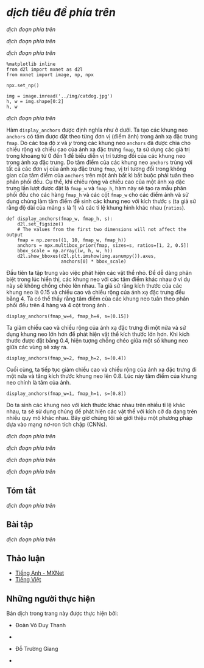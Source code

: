 <!-- ===================== Bắt đầu dịch Phần 1 ==================== -->
<!-- ========================================= REVISE - BẮT ĐẦU =================================== -->

<!--
# Multiscale Object Detection
-->

# *dịch tiêu đề phía trên*


<!--
In :numref:`sec_anchor`, we generated multiple anchor boxes centered on each pixel of the input image.
These anchor boxes are used to sample different regions of the input image.
However, if anchor boxes are generated centered on each pixel of the image, soon there will be too many anchor boxes for us to compute.
For example, we assume that the input image has a height and a width of 561 and 728 pixels respectively.
If five different shapes of anchor boxes are generated centered on each pixel, over two million anchor boxes ($561 \times 728 \times 5$) need to be predicted and labeled on the image.
-->

*dịch đoạn phía trên*


<!--
It is not difficult to reduce the number of anchor boxes.
An easy way is to apply uniform sampling on a small portion of pixels from the input image and generate anchor boxes centered on the sampled pixels.
In addition, we can generate anchor boxes of varied numbers and sizes on multiple scales.
Notice that smaller objects are more likely to be positioned on the image than larger ones.
Here, we will use a simple example: Objects with shapes of $1 \times 1$, $1 \times 2$, and $2 \times 2$ may have 4, 2, and 1 possible position(s) on an image with the shape $2 \times 2$.
Therefore, when using smaller anchor boxes to detect smaller objects, we can sample more regions; when using larger anchor boxes to detect larger objects, we can sample fewer regions.
-->

*dịch đoạn phía trên*


<!--
To demonstrate how to generate anchor boxes on multiple scales, let us read an image first.
It has a height and width of $561 \times 728$ pixels.
-->

*dịch đoạn phía trên*



```{.python .input  n=1}
%matplotlib inline
from d2l import mxnet as d2l
from mxnet import image, np, npx

npx.set_np()

img = image.imread('../img/catdog.jpg')
h, w = img.shape[0:2]
h, w
```


<!--
In :numref:`sec_conv_layer`, the 2D array output of the convolutional neural network (CNN) is called a feature map.
We can determine the midpoints of anchor boxes uniformly sampled on any image by defining the shape of the feature map.
-->

*dịch đoạn phía trên*

<!-- ===================== Kết thúc dịch Phần 1 ===================== -->

<!-- ===================== Bắt đầu dịch Phần 2 ===================== -->


<!--
The function `display_anchors` is defined below.
We are going to generate anchor boxes `anchors` centered on each unit (pixel) on the feature map `fmap`.
Since the coordinates of axes $x$ and $y$ in anchor boxes `anchors` have been divided by the width and height of the feature map `fmap`, 
values between 0 and 1 can be used to represent relative positions of anchor boxes in the feature map.
Since the midpoints of anchor boxes `anchors` overlap with all the units on feature map `fmap`, 
the relative spatial positions of the midpoints of the `anchors` on any image must have a uniform distribution.
Specifically, when the width and height of the feature map are set to `fmap_w` and `fmap_h` respectively, 
the function will conduct uniform sampling for `fmap_h` rows and `fmap_w` columns of pixels and use them as midpoints 
to generate anchor boxes with size `s` (we assume that the length of list `s` is 1) and different aspect ratios (`ratios`).
-->

Hàm `display_anchors` được định nghĩa như ở dưới.
Ta tạo các khung neo `anchors` có tâm được đặt theo từng đơn vị (điểm ảnh) trong ánh xạ đặc trưng `fmap`.
Do các toạ độ $x$ và $y$ trong các khung neo `anchors` đã được chia cho chiều rộng và chiều cao của ánh xạ đặc trưng `fmap`,
ta sử dụng các giá trị trong khoảng từ 0 đến 1 để biểu diễn vị trí tương đối của các khung neo trong ánh xạ đặc trưng.
Do tâm điểm của các khung neo `anchors` trùng với tất cả các đơn vị của ánh xạ đặc trưng `fmap`,
vị trí tương đối trong không gian của tâm điểm của `anchors` trên một ảnh bất kì bắt buộc phải tuân theo phân phối đều.
Cụ thể, khi chiều rộng và chiều cao của một ánh xạ đặc trưng lần lượt được đặt là `fmap_w` và `fmap_h`,
hàm này sẽ tạo ra mẫu phân phối đều cho các hàng `fmap_h` và các cột `fmap_w` cho các điểm ảnh và sử dụng chúng làm tâm điểm
để sinh các khung neo với kích thước `s` (ta giả sử rằng độ dài của mảng `s` là 1) và các tỉ lệ khung hình khác nhau (`ratios`).


```{.python .input  n=2}
def display_anchors(fmap_w, fmap_h, s):
    d2l.set_figsize()
    # The values from the first two dimensions will not affect the output
    fmap = np.zeros((1, 10, fmap_w, fmap_h))
    anchors = npx.multibox_prior(fmap, sizes=s, ratios=[1, 2, 0.5])
    bbox_scale = np.array((w, h, w, h))
    d2l.show_bboxes(d2l.plt.imshow(img.asnumpy()).axes,
                    anchors[0] * bbox_scale)
```


<!--
We will first focus on the detection of small objects. In order to make it easier to distinguish upon display, the anchor boxes with different midpoints here do not overlap.
We assume that the size of the anchor boxes is 0.15 and the height and width of the feature map are 4.
We can see that the midpoints of anchor boxes from the 4 rows and 4 columns on the image are uniformly distributed.
-->

Đầu tiên ta tập trung vào việc phát hiện các vật thể nhỏ. Để dễ dàng phân biệt trong lúc hiển thị, các khung neo với các tâm điểm khác nhau ở ví dụ này sẽ không chồng chéo lên nhau.
Ta giả sử rằng kích thước của các khung neo là 0.15 và chiều cao và chiều rộng của ánh xạ đặc trưng đều bằng 4.
Ta có thể thấy rằng tâm điểm của các khung neo tuân theo phân phối đều trên 4 hàng và 4 cột trong ảnh .


```{.python .input  n=3}
display_anchors(fmap_w=4, fmap_h=4, s=[0.15])
```


<!--
We are going to reduce the height and width of the feature map by half and use a larger anchor box to detect larger objects.
When the size is set to 0.4, overlaps will occur between regions of some anchor boxes.
-->

Ta giảm chiều cao và chiều rộng của ánh xạ đặc trưng đi một nửa và sử dụng khung neo lớn hơn để phát hiện vật thể kích thước lớn hơn.
Khi kích thước được đặt bằng 0.4, hiện tượng chồng chéo giữa một số khung neo giữa các vùng sẽ xảy ra.



```{.python .input  n=4}
display_anchors(fmap_w=2, fmap_h=2, s=[0.4])
```


<!--
Finally, we are going to reduce the height and width of the feature map by half and increase the anchor box size to 0.8.
Now the midpoint of the anchor box is the center of the image.
-->

Cuối cùng, ta tiếp tục giảm chiều cao và chiều rộng của ánh xạ đặc trưng đi một nửa và tăng kích thước khung neo lên 0.8.
Lúc này tâm điểm của khung neo chính là tâm của ảnh.



```{.python .input  n=5}
display_anchors(fmap_w=1, fmap_h=1, s=[0.8])
```


<!--
Since we have generated anchor boxes of different sizes on multiple scales, we will use them to detect objects of various sizes at different scales.
Now we are going to introduce a method based on convolutional neural networks (CNNs).
-->

Do ta sinh các khung neo với kích thước khác nhau trên nhiều tỉ lệ khác nhau, ta sẽ sử dụng chúng để phát hiện các vật thể với kích cỡ đa dạng trên nhiều quy mô khác nhau.
Bây giờ chúng tôi sẽ giới thiệu một phương pháp dựa vào mạng nơ-ron tích chập (CNNs).


<!-- ===================== Kết thúc dịch Phần 2 ===================== -->

<!-- ===================== Bắt đầu dịch Phần 3 ===================== -->


<!--
At a certain scale, suppose we generate $h \times w$ sets of anchor boxes with different midpoints based on $c_i$ feature maps 
with the shape $h \times w$ and the number of anchor boxes in each set is $a$.
For example, for the first scale of the experiment, we generate 16 sets of anchor boxes with 
different midpoints based on 10 (number of channels) feature maps with a shape of $4 \times 4$, and each set contains 3 anchor boxes.
Next, each anchor box is labeled with a category and offset based on the classification and position of the ground-truth bounding box.
At the current scale, the object detection model needs to predict the category and offset of $h \times w$ sets of anchor boxes with different midpoints based on the input image.
-->

*dịch đoạn phía trên*


<!--
We assume that the $c_i$ feature maps are the intermediate output of the CNN based on the input image.
Since each feature map has $h \times w$ different spatial positions, the same position will have $c_i$ units.
According to the definition of receptive field in the :numref:`sec_conv_layer`, the $c_i$ units of the feature map at the same spatial position have the same receptive field on the input image.
Thus, they represent the information of the input image in this same receptive field.
Therefore, we can transform the $c_i$ units of the feature map at the same spatial position into the categories and offsets of the $a$ anchor boxes generated using that position as a midpoint.
It is not hard to see that, in essence, we use the information of the input image in a certain receptive field to predict the category and offset of the anchor boxes close to the field on the input image.
-->

*dịch đoạn phía trên*


<!--
When the feature maps of different layers have receptive fields of different sizes on the input image, they are used to detect objects of different sizes.
For example, we can design a network to have a wider receptive field for each unit in the feature map that is closer to the output layer, to detect objects with larger sizes in the input image.
-->

*dịch đoạn phía trên*


<!--
We will implement a multiscale object detection model in the following section.
-->

*dịch đoạn phía trên*



## Tóm tắt


<!--
* We can generate anchor boxes with different numbers and sizes on multiple scales to detect objects of different sizes on multiple scales.
* The shape of the feature map can be used to determine the midpoint of the anchor boxes that uniformly sample any image.
* We use the information for the input image from a certain receptive field to predict the category and offset of the anchor boxes close to that field on the image.
-->

*dịch đoạn phía trên*


## Bài tập


<!--
Given an input image, assume $1 \times c_i \times h \times w$ to be the shape of the feature map while $c_i, h, w$ are the number, height, and width of the feature map.
What methods can you think of to convert this variable into the anchor box's category and offset? What is the shape of the output?
-->

*dịch đoạn phía trên*

<!-- ===================== Kết thúc dịch Phần 3 ===================== -->
<!-- ========================================= REVISE - KẾT THÚC ===================================-->

## Thảo luận
* [Tiếng Anh - MXNet](https://discuss.d2l.ai/t/371)
* [Tiếng Việt](https://forum.machinelearningcoban.com/c/d2l)


## Những người thực hiện
Bản dịch trong trang này được thực hiện bởi:
<!--
Tác giả của mỗi Pull Request điền tên mình và tên những người review mà bạn thấy
hữu ích vào từng phần tương ứng. Mỗi dòng một tên, bắt đầu bằng dấu `*`.

Tên đầy đủ của các reviewer có thể được tìm thấy tại https://github.com/aivivn/d2l-vn/blob/master/docs/contributors_info.md
-->

* Đoàn Võ Duy Thanh
<!-- Phần 1 -->
* 

<!-- Phần 2 -->
* Đỗ Trường Giang

<!-- Phần 3 -->
* 

